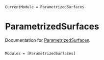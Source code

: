 ```@meta
CurrentModule = ParametrizedSurfaces
```

# ParametrizedSurfaces

Documentation for [ParametrizedSurfaces](https://github.com/jw3126/ParametrizedSurfaces.jl).

```@index
```

```@autodocs
Modules = [ParametrizedSurfaces]
```
